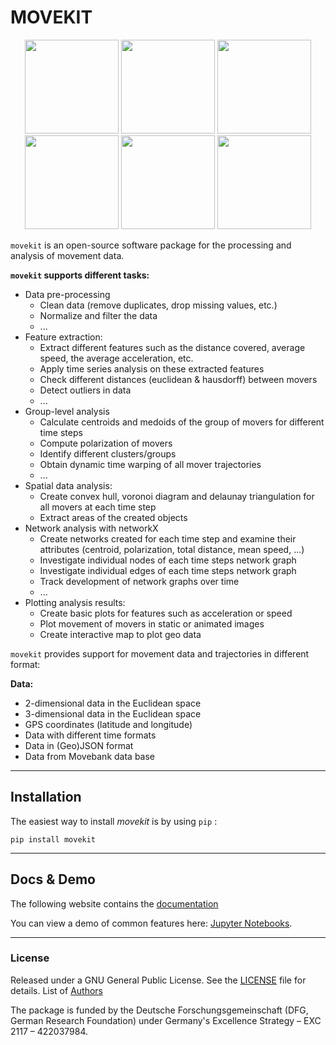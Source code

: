 MOVEKIT
======

<p align="center">
    <img src="media/mover.gif" height=150px/>
    <img src="media/voronoi.png" height=150px>
    <img src="media/network.png" height=150px>
    <img src="media/movement.png" height=150px>
    <img src="media/movebank.png" height=150px>
    <img src="media/clustering.png" height=150px>
</p>


`movekit` is an open-source software package for the processing and analysis of movement data.

__`movekit` supports different tasks:__

* Data pre-processing
  * Clean data (remove duplicates, drop missing values, etc.)
  * Normalize and filter the data
  * ...
* Feature extraction:
  * Extract different features such as the distance covered, average speed, the average acceleration, etc. 
  * Apply time series analysis on these extracted features
  * Check different distances (euclidean & hausdorff) between movers
  * Detect outliers in data
  * ...
* Group-level analysis
  * Calculate centroids and medoids of the group of movers for different time steps
  * Compute polarization of movers
  * Identify different clusters/groups
  * Obtain dynamic time warping of all mover trajectories 
  * ...
* Spatial data analysis:
  * Create convex hull, voronoi diagram and delaunay triangulation for all movers at each time step
  * Extract areas of the created objects
* Network analysis with networkX
  * Create networks created for each time step and examine their attributes (centroid, polarization, total distance, mean speed, ...)
  * Investigate individual nodes of each time steps network graph
  * Investigate individual edges of each time steps network graph
  * Track development of network graphs over time
  * ...
* Plotting analysis results:
  * Create basic plots for features such as acceleration or speed
  * Plot movement of movers in static or animated images
  * Create interactive map to plot geo data

`movekit` provides support for movement data and trajectories in different format:

__Data:__

* 2-dimensional data in the Euclidean space
* 3-dimensional data in the Euclidean space
* GPS coordinates (latitude and longitude)
* Data with different time formats
* Data in (Geo)JSON format
* Data from Movebank data base

---

## Installation

The easiest way to install *movekit* is by using `pip` :

    pip install movekit

---

## Docs & Demo

The following website contains the [documentation](https://movekit.readthedocs.io/en/latest/)

You can view a demo of common features here:
[Jupyter Notebooks](examples/).

---

### License

Released under a GNU General Public License. See the [LICENSE](LICENSE) file for details. List of [Authors](AUTHORS.rst)

The package is funded by the Deutsche Forschungsgemeinschaft (DFG, German Research Foundation) under Germany's Excellence Strategy – EXC 2117 – 422037984.
